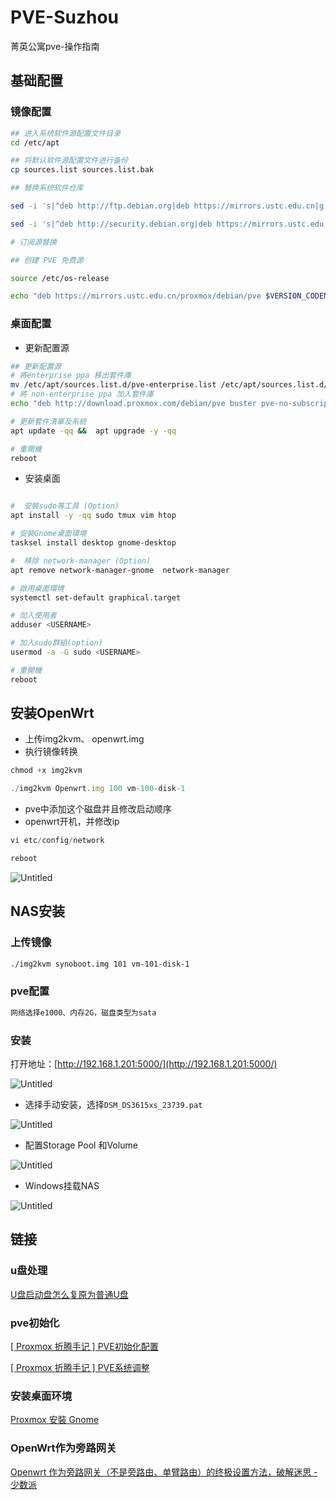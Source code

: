 # PVE-Suzhou

菁英公寓pve-操作指南

## 基础配置

### 镜像配置

```bash
## 进入系统软件源配置文件目录
cd /etc/apt

## 将默认软件源配置文件进行备份
cp sources.list sources.list.bak 

## 替换系统软件仓库

sed -i 's|^deb http://ftp.debian.org|deb https://mirrors.ustc.edu.cn|g' /etc/apt/sources.list

sed -i 's|^deb http://security.debian.org|deb https://mirrors.ustc.edu.cn/debian-security|g' /etc/apt/sources.list 

# 订阅源替换

## 创建 PVE 免费源

source /etc/os-release

echo "deb https://mirrors.ustc.edu.cn/proxmox/debian/pve $VERSION_CODENAME pve-no-subscription" > /etc/apt/sources.list.d/pve-no-subscription.list 
```

### 桌面配置

- 更新配置源

```bash
## 更新配置源
# 將enterprise ppa 移出套件庫
mv /etc/apt/sources.list.d/pve-enterprise.list /etc/apt/sources.list.d/pve-enterprise.list.bk
# 將 non-enterprise ppa 加入套件庫
echo "deb http://download.proxmox.com/debian/pve buster pve-no-subscription" > /etc/apt/sources.list.d/pve-no-enterprise.list

# 更新套件清單及系統
apt update -qq &&  apt upgrade -y -qq

# 重開機
reboot

```

- 安装桌面

```bash

#  安裝sudo等工具 (Option)
apt install -y -qq sudo tmux vim htop

# 安裝Gnome桌面環境
tasksel install desktop gnome-desktop

#  移除 network-manager (Option)
apt remove network-manager-gnome  network-manager

# 啟用桌面環境
systemctl set-default graphical.target

# 加入使用者
adduser <USERNAME>

# 加入sudo群組(option)
usermod -a -G sudo <USERNAME> 

# 重開機
reboot
```

## 安装OpenWrt

- 上传img2kvm、 openwrt.img
- 执行镜像转换

```jsx
chmod +x img2kvm

./img2kvm Openwrt.img 100 vm-100-disk-1
```

- pve中添加这个磁盘并且修改启动顺序
- openwrt开机，并修改ip

```jsx
vi etc/config/network 

reboot
```

![Untitled](PVE-Suzhou%20ef44ecf8f4e74f608435ff9dbef690f5/Untitled.png)

## NAS安装

### 上传镜像

```bash
./img2kvm synoboot.img 101 vm-101-disk-1
```

### pve配置

```bash
网络选择e1000、内存2G，磁盘类型为sata

```

### 安装

打开地址：[http://192.168.1.201:5000/](http://192.168.1.201:5000/)

![Untitled](PVE-Suzhou%20ef44ecf8f4e74f608435ff9dbef690f5/Untitled%201.png)

- 选择手动安装，选择`DSM_DS3615xs_23739.pat`

![Untitled](PVE-Suzhou%20ef44ecf8f4e74f608435ff9dbef690f5/Untitled%202.png)

- 配置Storage Pool 和Volume

![Untitled](PVE-Suzhou%20ef44ecf8f4e74f608435ff9dbef690f5/Untitled%203.png)

- Windows挂载NAS

![Untitled](PVE-Suzhou%20ef44ecf8f4e74f608435ff9dbef690f5/Untitled%204.png)

## 链接

### u盘处理

[U盘启动盘怎么复原为普通U盘](https://zhuanlan.zhihu.com/p/37772825)

### pve初始化

[[ Proxmox 折腾手记 ] PVE初始化配置](https://www.bilibili.com/read/cv17670431)

[[ Proxmox 折腾手记 ] PVE系统调整](https://www.bilibili.com/read/cv17671660?spm_id_from=333.999.0.0)

### 安装桌面环境

[Proxmox 安裝 Gnome](https://blog.404nofound.com/post/install-on-proxmox/)

### OpenWrt作为旁路网关

[Openwrt 作为旁路网关（不是旁路由、单臂路由）的终极设置方法，破解迷思 - 少数派](https://sspai.com/post/68511)